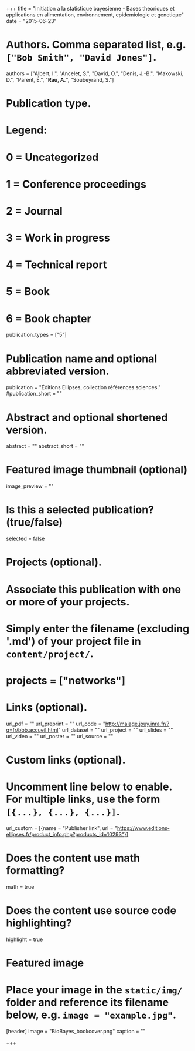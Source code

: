 +++
title = "Initiation a la statistique bayesienne - Bases theoriques et applications en alimentation, environnement, epidemiologie et genetique"
date = "2015-06-23"

# Authors. Comma separated list, e.g. `["Bob Smith", "David Jones"]`.
authors = ["Albert, I.", "Ancelet, S.", "David, O.", "Denis, J.-B.", "Makowski, D.", "Parent, &Eacute;.", "**Rau, A.**", "Soubeyrand, S."]

# Publication type.
# Legend:
# 0 = Uncategorized
# 1 = Conference proceedings
# 2 = Journal
# 3 = Work in progress
# 4 = Technical report
# 5 = Book
# 6 = Book chapter
publication_types = ["5"]

# Publication name and optional abbreviated version.
publication = "&Eacute;ditions Ellipses, collection r&eacute;f&eacute;rences sciences."
#publication_short = ""

# Abstract and optional shortened version.
abstract = ""
abstract_short = ""


# Featured image thumbnail (optional)
image_preview = ""

# Is this a selected publication? (true/false)
selected = false

# Projects (optional).
#   Associate this publication with one or more of your projects.
#   Simply enter the filename (excluding '.md') of your project file in `content/project/`.
# projects = ["networks"]

# Links (optional).
url_pdf = ""
url_preprint = ""
url_code = "http://maiage.jouy.inra.fr/?q=fr/bbb.accueil.html"
url_dataset = ""
url_project = ""
url_slides = ""
url_video = ""
url_poster = ""
url_source = ""

# Custom links (optional).
#   Uncomment line below to enable. For multiple links, use the form `[{...}, {...}, {...}]`.
url_custom = [{name = "Publisher link", url = "https://www.editions-ellipses.fr/product_info.php?products_id=10293"}]


# Does the content use math formatting?
math = true

# Does the content use source code highlighting?
highlight = true

# Featured image
# Place your image in the `static/img/` folder and reference its filename below, e.g. `image = "example.jpg"`.
[header]
image = "BioBayes_bookcover.png"
caption = ""

+++

